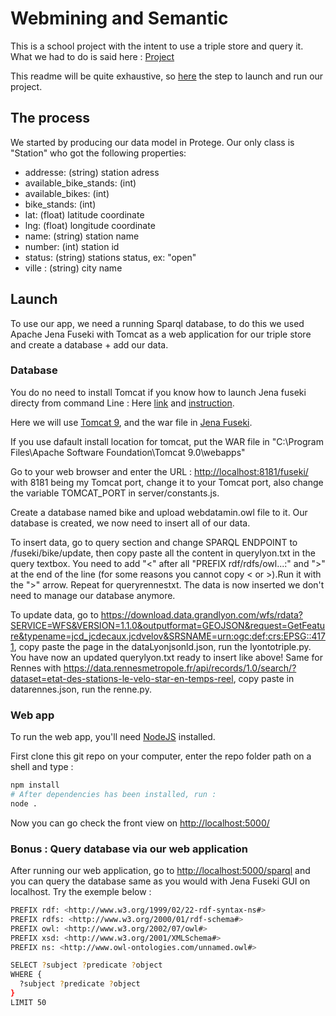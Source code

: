# Webmining and Semantic

This is a school project with the intent to use a triple store and query it.
What we had to do is said here : [Project](http://www-inf.it-sudparis.eu/~gaaloulw/KM/Labs/project1.html)

This readme will be quite exhaustive, so [here](#Launch) the step to launch and run our project.

## The process

We started by producing our data model in Protege.
Our only class is "Station" who got the following properties:

- addresse: (string) station adress
- available_bike_stands: (int)
- available_bikes: (int)
- bike_stands: (int)
- lat: (float) latitude coordinate
- lng: (float) longitude coordinate
- name: (string) station name
- number: (int) station id
- status: (string) stations status, ex: "open"
- ville : (string) city name

## <a name="Launch"></a> Launch

To use our app, we need a running Sparql database, to do this we used Apache Jena Fuseki with Tomcat as a web application for our triple store and create a database + add our data.

### Database

You do no need to install Tomcat if you know how to launch Jena fuseki directy from command Line : Here [link](https://jena.apache.org/download/index.cgi) and [instruction](https://jena.apache.org/documentation/fuseki2/fuseki-run.html#fuseki-standalone-server).

Here we will use [Tomcat 9](https://tomcat.apache.org/download-90.cgi), and the war file in [Jena Fuseki](https://jena.apache.org/download/index.cgi).

If you use dafault install location for tomcat, put the WAR file in "C:\Program Files\Apache Software Foundation\Tomcat 9.0\webapps"

Go to your web browser and enter the URL : <http://localhost:8181/fuseki/> with 8181 being my Tomcat port, change it to your Tomcat port, also change the variable TOMCAT_PORT in server/constants.js.

Create a database named bike and upload webdatamin.owl file to it.
Our database is created, we now need to insert all of our data.

To insert data, go to query section and change SPARQL ENDPOINT to /fuseki/bike/update, then copy paste all the content in querylyon.txt in the query textbox. You need to add "<" after all "PREFIX rdf/rdfs/owl...:" and ">" at the end of the line (for some reasons you cannot copy < or >).Run it with the ">" arrow. Repeat for queryrennestxt. The data is now inserted we don't need to manage our database anymore.

To update data, go to https://download.data.grandlyon.com/wfs/rdata?SERVICE=WFS&VERSION=1.1.0&outputformat=GEOJSON&request=GetFeature&typename=jcd_jcdecaux.jcdvelov&SRSNAME=urn:ogc:def:crs:EPSG::4171, copy paste the page in the dataLyonjsonld.json, run the lyontotriple.py. You have now an updated querylyon.txt ready to insert like above!
Same for Rennes with https://data.rennesmetropole.fr/api/records/1.0/search/?dataset=etat-des-stations-le-velo-star-en-temps-reel,
copy paste in datarennes.json, run the renne.py.

### Web app

To run the web app, you'll need [NodeJS](https://nodejs.org/en/) installed.

First clone this git repo on your computer, enter the repo folder path on a shell and type :

```sh
npm install
# After dependencies has been installed, run :
node .
```

Now you can go check the front view on <http://localhost:5000/>

### Bonus : Query database via our web application

After running our web application, go to <http://localhost:5000/sparql> and you can query the database same as you would with Jena Fuseki GUI on localhost.
Try the exemple below :

```sh
PREFIX rdf: <http://www.w3.org/1999/02/22-rdf-syntax-ns#>
PREFIX rdfs: <http://www.w3.org/2000/01/rdf-schema#>
PREFIX owl: <http://www.w3.org/2002/07/owl#>
PREFIX xsd: <http://www.w3.org/2001/XMLSchema#>
PREFIX ns: <http://www.owl-ontologies.com/unnamed.owl#>

SELECT ?subject ?predicate ?object
WHERE {
  ?subject ?predicate ?object
}
LIMIT 50
```
